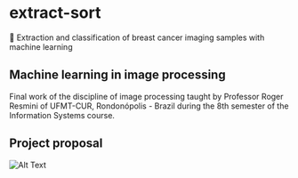 # extract-sort
👾 Extraction and classification of breast cancer imaging samples with machine learning

<h2>Machine learning in image processing</h2>

<p>
Final work of the discipline of image processing taught by Professor Roger Resmini of UFMT-CUR, Rondonópolis - Brazil during the 8th semester of the Information Systems course.
</p>

<h2>Project proposal</h2>

![Alt Text](https://github.com/thalysonrodrigues/extract-sort/raw/master/index.png)
